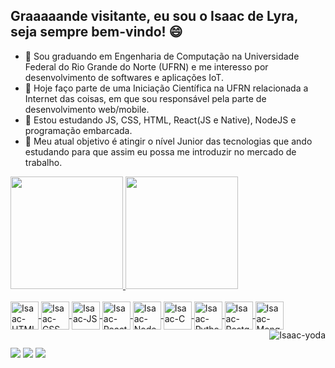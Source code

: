 ## Graaaaande visitante, eu sou o Isaac de Lyra, seja sempre bem-vindo! 😄 

<!--<img align="center" src="https://komarev.com/ghpvc/?username=isaaclyra132&color=green" alt="isaaclyra132" /> -->

- 💬 Sou graduando em Engenharia de Computação na Universidade Federal do Rio Grande do Norte (UFRN) e me interesso por desenvolvimento de softwares e aplicações IoT.
- 🔭 Hoje faço parte de uma Iniciação Científica na UFRN relacionada a Internet das coisas, em que sou responsável pela parte de desenvolvimento web/mobile.
- 🌱 Estou estudando JS, CSS, HTML, React(JS e Native), NodeJS e programação embarcada.
- 🎯 Meu atual objetivo é atingir o nível Junior das tecnologias que ando estudando para que assim eu possa me introduzir no mercado de trabalho.


<div>
  <a href="https://github.com/isaaclyra132">
  <img height="180em" src="https://github-readme-stats.vercel.app/api?username=isaaclyra132&show_icons=true&theme=tokyonight&include_all_commits=true&count_private=true"/>
  <img height="180em" src="https://github-readme-stats.vercel.app/api/top-langs/?username=isaaclyra132&layout=compact&langs_count=8&theme=tokyonight"/>
</div>

<div style="display: inline_block"><br>
  <img align="center" alt="Isaac-HTML" width="45" src="https://cdn.jsdelivr.net/gh/devicons/devicon/icons/html5/html5-original.svg" />
  <img align="center" alt="Isaac-CSS" width="45" src="https://cdn.jsdelivr.net/gh/devicons/devicon/icons/css3/css3-original.svg" />
  <img align="center" alt="Isaac-JS" width="45" src="https://cdn.jsdelivr.net/gh/devicons/devicon/icons/javascript/javascript-original.svg" />
  <img align="center" alt="Isaac-React" width="45" src="https://cdn.jsdelivr.net/gh/devicons/devicon/icons/react/react-original.svg" />
  <img align="center" alt="Isaac-NodeJS" width="45" src="https://cdn.jsdelivr.net/gh/devicons/devicon/icons/nodejs/nodejs-original.svg" />
  <img align="center" alt="Isaac-C" width="45" src="https://cdn.jsdelivr.net/gh/devicons/devicon/icons/c/c-original.svg" />
  <img align="center" alt="Isaac-Python" width="45" src="https://cdn.jsdelivr.net/gh/devicons/devicon/icons/python/python-original.svg" />
  <img align="center" alt="Isaac-PostgreSQL" width="45" src="https://cdn.jsdelivr.net/gh/devicons/devicon/icons/postgresql/postgresql-original.svg" />
  <img align="center" alt="Isaac-MongoDB" width="45" src="https://cdn.jsdelivr.net/gh/devicons/devicon/icons/mongodb/mongodb-original.svg" />
  
  <img align="right" alt="Isaac-yoda" src="https://media.tenor.com/images/370476d66f4ca25b41229bc78ac4a284/tenor.gif"> 
</div>
  
##

<div>
  <a href="https://www.linkedin.com/in/isaac-de-lyra-00797a159" target="_blank"><img src="https://img.shields.io/badge/-LinkedIn-%230077B5?style=for-the-badge&logo=linkedin&logoColor=white" target="_blank"></a>
  <a href = "mailto:isaac.lyra.junior@gmail.com"><img src="https://img.shields.io/badge/-Gmail-%23333?style=for-the-badge&logo=gmail&logoColor=white" target="_blank"></a>
  <a href="https://www.instagram.com/isaacdelyra" target="_blank"><img src="https://img.shields.io/badge/-Instagram-%23E4405F?style=for-the-badge&logo=instagram&logoColor=white" target="_blank"></a>
 
<!-- ![Snake animation](https://github.com/isaaclyra132/isaaclyra132/blob/output/github-contribution-grid-snake.svg)-->
</div>
